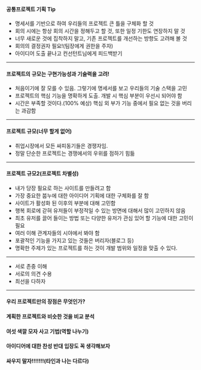 #### 공통프로젝트 기획 Tip

- 명세서를 기반으로 하여 우리들의 프로젝트 큰 틀을 구체화 할 것
- 회의 시에는 항상 회의 시간을 정해두고 할 것, 또한 일정 기한도 연장하지 말 것
- 너무 새로운 것에 집착하지 말고, 기존 프로젝트를 개선하는 방향도 고려해 볼 것
- 회의의 결정권자 필요!(팀장에게 권한을 주자)
- 아이디어 도출 끝나고 컨선턴트님에게 피드백받기

---

#### 프로젝트의 규모는 구현가능성과 기술력을 고려!

- 처음이기에 잘 모를 수 있음. 그렇기에 명세서를 보고 우리들의 기술 스택을 고민
- 프로젝트의 핵심 기능을 명확하게 도출. 개발 시 핵심 부분이 우선시 되어야 함
- 시간은 부족할 것이다.(100% 예상) 핵심 외 부가 기능 중에서 필요 없는 것을 버리는 과감함

---

#### 프로젝트 규모(너무 할게 없어)

- 취업시장에서 모든 싸피동기들은 경쟁자임.
- 정말 단순한 프로젝트는 경쟁에서의 우위를 점하기 힘듦

---

#### 프로젝트 규모2(프로젝트 차별성)

- 내가 당장 필요로 하는 사이트를 만들려고 함
- 가장 중요한 붑누에 대한 아이디어 기획에 대한 구체화를 잘 함
- 사이트가 활성화 된 이후의 부분에 대해 고민함
- 행복 회로에 갇혀 유저들이 부정적일 수 있는 방면에 대해서 많이 고민하지 않음
- 최초 유저를 끌어 들이는 방법 또는 다양한 유저가 관심 있어 할 기능에 대한 고민이 필요
- 여러 이해 관계자들의 시야에서 봐야 함
- 포괄적인 기능을 가지고 있는 것들은 버리자(블로그 등)
- 명확한 주제가 있는 프로젝트를 하는 것이 개발 범위와 일정을 맞출 수 있다.

---

- 서로 존중 이해
- 서로의 의견 수용
- 최선을 다하자

---

#### 우리 프로젝트만의 장점은 무엇인가?

#### 계획한 프로젝트와 비슷한 것을 비교 분석

#### 여섯 색깔 모자 사고 기법(역할 나누기)

#### 아이디어에 대한 찬성 반대 입장도 꼭 생각해보자

#### 싸우지 말자!!!!!!!(타인과 나는 다르다)
